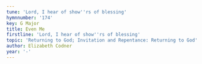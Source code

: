 ```yaml
---
tune: 'Lord, I hear of show''rs of blessing'
hymnnumber: '174'
key: G Major
title: Even Me
firstline: 'Lord, I hear of show''rs of blessing'
topic: 'Returning to God; Invitation and Repentance: Returning to God'
author: Elizabeth Codner
year: '-'
---
```

